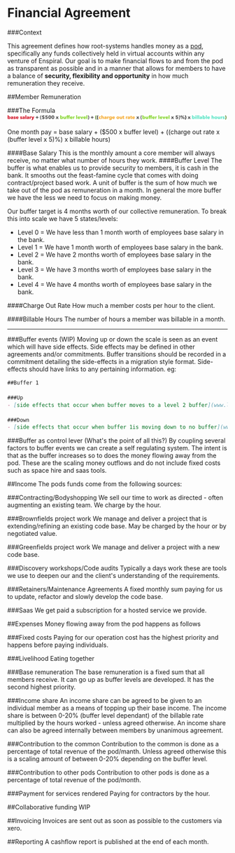 # Financial Agreement

###Context

This agreement defines how root-systems handles money as a [pod](https://github.com/enspiral/os-book/blob/master/en/levels_of_organising.md#pod), specifically any funds collectively held in virtual accounts within any venture of Enspiral. Our goal is to make financial flows to and from the pod as transparent as possible and in a manner that allows for members to have a balance of **security, flexibility and opportunity** in how much remuneration they receive.

##Member Remuneration

###The Formula
![Formula](indivdual-emuneration-formula.png)

One month pay = base salary + ($500 x buffer level) + ((charge out rate x (buffer level x 5)%) x billable hours)

####Base Salary
This is the monthly amount a core member will always receive, no matter what number of hours they work.
####Buffer Level
The buffer is what enables us to provide security to members, it is cash in the bank. It smooths out the feast-famine cycle that comes with doing contract/project based work. A unit of buffer is the sum of how much we take out of the pod as remuneration in a month. In general the more buffer we have the less we need to focus on making money.

Our buffer target is 4 months worth of our collective remuneration. To break this into scale we have 5 states/levels:

- Level 0 = We have less than 1 month worth of employees base salary in the bank.
- Level 1 = We have 1 month worth of employees base salary in the bank.
- Level 2 = We have 2 months worth of employees base salary in the bank.
- Level 3 = We have 3 months worth of employees base salary in the bank.
- Level 4 = We have 4 months worth of employees base salary in the bank.


####Charge Out Rate
How much a member costs per hour to the client.

####Billable Hours
The number of hours a member was billable in a month.

---

###Buffer events (WIP)
Moving up or down the scale is seen as an event which will have side effects. Side effects may be defined in other agreements and/or commitments. Buffer transitions should be recorded in a commitment detailing the side-effects in a migration style format. Side-effects should have links to any pertaining information. eg:

```markdown
##Buffer 1

###Up
- [side effects that occur when buffer moves to a level 2 buffer](www.link.to.it).

###Down
- [side effects that occur when buffer 1is moving down to no buffer](www.link.to.it).
```

###Buffer as control lever (What's the point of all this?)
By coupling several factors to buffer events we can create a self regulating system. The intent is that as the buffer increases so to does the money flowing away from the pod. These are the scaling money outflows and do not include fixed costs such as space hire and saas tools.

##Income
The pods funds come from the following sources:

###Contracting/Bodyshopping
We sell our time to work as directed - often augmenting an existing team. We charge by the hour.

###Brownfields project work
We manage and deliver a project that is extending/refining an existing code base. May be charged by the hour or by negotiated value.

###Greenfields project work
We manage and deliver a project with a new code base.

###Discovery workshops/Code audits
Typically a days work these are tools we use to deepen our and the client's understanding of the requirements.

###Retainers/Maintenance Agreements
A fixed monthly sum paying for us to update, refactor and slowly develop the code base.

###Saas
We get paid a subscription for a hosted service we provide.

##Expenses
Money flowing away from the pod happens as follows

###Fixed costs
Paying for our operation cost has the highest priority and happens before paying individuals.

###Livelihood
Eating together

###Base remuneration
The base remuneration is a fixed sum that all members receive. It can go up as buffer levels are developed. It has the second highest priority.

###Income share
An income share can be agreed to be given to an individual member as a means of topping up their base income. The income share is between 0-20% (buffer level dependant) of the billable rate multiplied by the hours worked - unless agreed otherwise. An income share can also be agreed internally between members by unanimous agreement.

###Contribution to the common
Contribution to the common is done as a percentage of total revenue of the pod/manth. Unless agreed otherwise this is a scaling amount of between 0-20% depending on the buffer level.

###Contribution to other pods
Contribution to other pods is done as a percentage of total revenue of the pod/month.

###Payment for services rendered
Paying for contractors by the hour.

##Collaborative funding
WIP

##Invoicing
Invoices are sent out as soon as possible to the customers via xero.

##Reporting 
A cashflow report is published at the end of each month.

